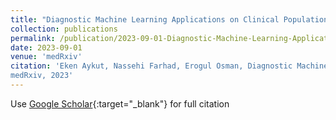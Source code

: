```yaml
---
title: "Diagnostic Machine Learning Applications on Clinical Populations using Functional Near Infrared Spectroscopy: A Review"
collection: publications
permalink: /publication/2023-09-01-Diagnostic-Machine-Learning-Applications-on-Clinical-Populations-using-Functional-Near-Infrared-Spectroscopy-A-Review
date: 2023-09-01
venue: 'medRxiv'
citation: 'Eken Aykut, Nassehi Farhad, Erogul Osman, Diagnostic Machine Learning Applications on Clinical Populations using Functional Near Infrared Spectroscopy: A Review"
medRxiv, 2023'
---
```

Use [Google Scholar](https://scholar.google.com/scholar?q=Diagnostic+Machine+Learning+Applications+on+Clinical+Populations+using+Functional+Near+Infrared+Spectroscopy:+A+Review){:target="_blank"} for full citation